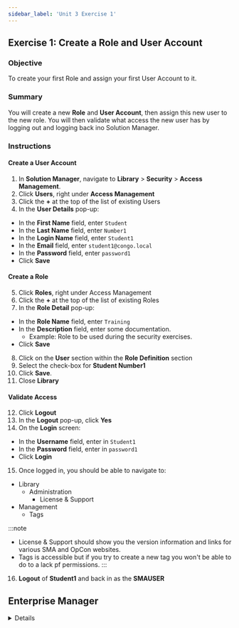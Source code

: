 ```yaml
---
sidebar_label: 'Unit 3 Exercise 1'
---
```


## Exercise 1: Create a Role and User Account

### Objective

To create your first Role and assign your first User Account to it.

### Summary

You will create a new **Role** and **User Account**, then assign this new user to the new role. You will then validate what access the new user has by logging out and logging back ino Solution Manager.

### Instructions

#### Create a User Account

1.  In **Solution Manager**, navigate to **Library** > **Security** > **Access Management**.
2.  Click **Users**, right under **Access Management**
3.  Click the **+** at the top of the list of existing Users
4.  In the **User Details** pop-up:
  * In the **First Name** field, enter ```Student```
  * In the **Last Name** field, enter ```Number1```
  * In the **Login Name** field, enter ```Student1```
  * In the **Email** field, enter ```student1@congo.local```
  * In the **Password** field, enter ```password1```
  * Click **Save**

#### Create a Role

5.  Click **Roles**, right under Access Management
6.  Click the **+** at the top of the list of existing Roles
7.  In the **Role Detail** pop-up: 
  * In the **Role Name** field, enter ```Training```
  * In the **Description** field, enter some documentation.
    * Example: Role to be used during the security exercises.
  * Click **Save**
8.  Click on the **User** section within the **Role Definition** section
9.  Select the check-box for **Student Number1**
10. Click **Save**.
11. Close **Library**

#### Validate Access

12. Click **Logout**
13. In the **Logout** pop-up, click **Yes**
14. On the **Login** screen:
  * In the **Username** field, enter in ```Student1```
  * In the **Password** field, enter in ```password1```
  * Click **Login**
15. Once logged in, you should be able to navigate to:
  * Library
    * Administration
      * License & Support
  * Management
    * Tags

:::note
* License & Support should show you the version information and links for various SMA and OpCon websites.
* Tags is accessible but if you try to create a new tag you won't be able to do to a lack pf permissions.
:::

16. **Logout** of **Student1** and back in as the **SMAUSER**

<!--
<div>
<video width="320" height="240" controls>
  <source src="videobasic/U3E1.mp4" type="video/mp4"></source>
Your browser does not support the video tag.
</video>
</div>
-->

## Enterprise Manager

<details>

:::tip [Walkthrough Video - Unit 3 Exercise 1](../static/videobasic/U3E1.mp4)
:::

#### Create a Role

1.  In the **Security** section, double click **Roles**. 
2.  Click **Add** in the top right corner. 
3.  In the **Name** field, enter ```Training```.
4.  In the **Documentation** field, enter some documentation.
  * Example: ```Role to be used during the security exercises.```
5.  Click **Save** in the top right corner.
6.  Close the **Roles** tab.

#### Create a User Account
7.  In the **Security** section, double click **User Accounts**. 
8.  Click **Add** in the top right corner. 
9.  In the **Name** field, enter ```Student1```.
10. In the **Full Username** field, enter ```Student Number 1```.
11. Click **Save** in the top right corner.
12. In the **Password Set** window, click the **Yes** button to copy the password 
to your clipboard.
13. Click the **Change User Password** button (right hand side of screen)
14. In the **Old Password** field, right click and paste in the password you copied in Step 12. 
15. In the **New Password** field, enter ```password1```.
16. In the **Confirm Password** field, enter ```password1```.
17. Click **OK**.

#### Assign the Role to the User

18. In the **Role Assignment** section, select the **Training** role in the **Revoked** column and move it into the **Granted** column using the green arrow.
19. Click **Save** in the top right corner.
20. Close the **User Accounts** tab.

#### Verify the User Accounts Privileges

21. Click the **Lock** icon in the top left corner to log out of Enterprise Manager.
22. In the **Confirm Logout** window, click **OK**.
23. From the OpCon/xps Login screen:
  * In the **Username** field, enter ```Student1```.
  * In the **Password** field, enter ```password1```.
  * Click **Login**.
24. Once logged in, validate that the user has access to the following: 
  *	Operation
    *	Machine Status
    *	Escalation Acknowledgement
  *	External Tools
    *	Import Export
    *	Windows Tools
  *	Information
    *	Logs
  *	Scripts
    *	Repository
    *	Runners
    *	Types
  *	Support
    *	Support
    *	Report a problem
25. In the **Operations** section, double click **Machine Status**.
26.	No Machines should be there to view.
27. Close the **Machine Status** tab.
28. Click the **Lock** icon to logout of Enterprise Manager. 
29. Click **OK** to confirm you are logging out.
30. Leave both the **Username** and the **Password** fields blank.
31. Click **Login**.

</details>